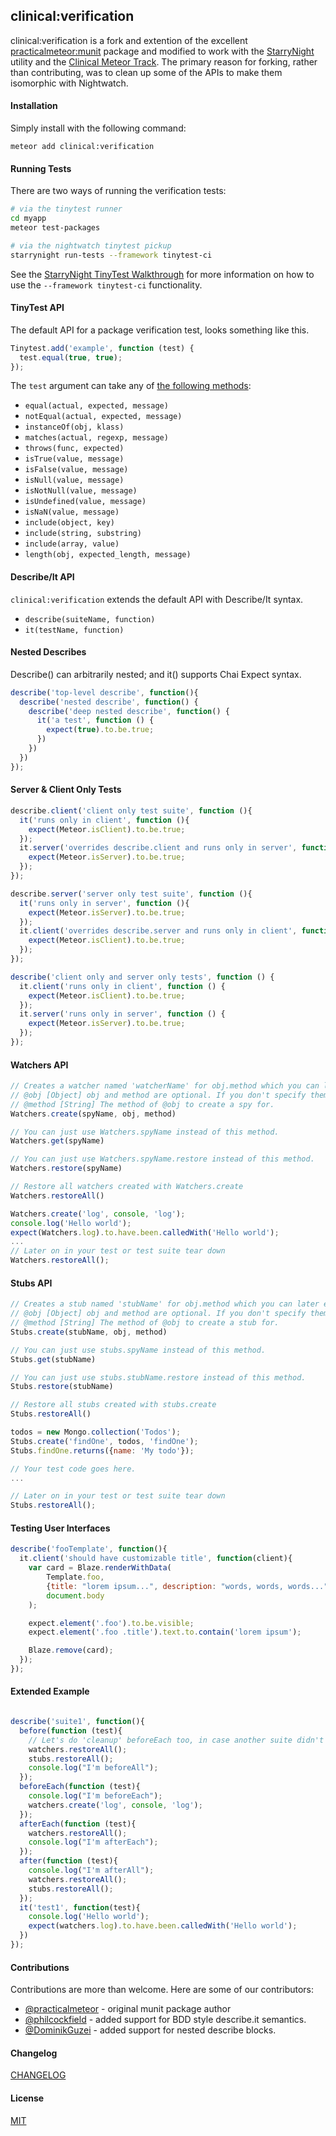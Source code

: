## clinical:verification

clinical:verification is a fork and extention of the excellent [practicalmeteor:munit](https://atmospherejs.com/practicalmeteor/munit) package and modified to work with the [StarryNight](http://starrynight.meteor.com) utility and the [Clinical Meteor Track](http://clinical.meteor.com).  The primary reason for forking, rather than contributing, was to clean up some of the APIs to make them isomorphic with Nightwatch.  


#### Installation

Simply install with the following command:

``meteor add clinical:verification``

#### Running Tests  

There are two ways of running the verification tests:

````sh
# via the tinytest runner
cd myapp
meteor test-packages

# via the nightwatch tinytest pickup
starrynight run-tests --framework tinytest-ci
````

See the [StarryNight TinyTest Walkthrough](http://localhost:4000/examples/tinytests) for more information on how to use the ``--framework tinytest-ci`` functionality.

#### TinyTest API

The default API for a package verification test, looks something like this.  

````js
Tinytest.add('example', function (test) {
  test.equal(true, true);
});
````

The `test` argument can take any of [the following methods](https://github.com/meteor/meteor/blob/devel/packages/tinytest/tinytest.js):


* `equal(actual, expected, message)`
* `notEqual(actual, expected, message)`
* `instanceOf(obj, klass)`
* `matches(actual, regexp, message)`
* `throws(func, expected)`
* `isTrue(value, message)`
* `isFalse(value, message)`
* `isNull(value, message)`
* `isNotNull(value, message)`
* `isUndefined(value, message)`
* `isNaN(value, message)`
* `include(object, key)`
* `include(string, substring)`
* `include(array, value)`
* `length(obj, expected_length, message)`


#### Describe/It API  

``clinical:verification`` extends the default API with Describe/It syntax.

* `describe(suiteName, function)`
* `it(testName, function)`

#### Nested Describes

Describe() can arbitrarily nested; and it() supports Chai Expect syntax.

```javascript
describe('top-level describe', function(){
  describe('nested describe', function() {
    describe('deep nested describe', function() {
      it('a test', function () {
        expect(true).to.be.true;
      })
    })
  })
});
```


#### Server & Client Only Tests

```javascript
describe.client('client only test suite', function (){
  it('runs only in client', function (){
    expect(Meteor.isClient).to.be.true;
  });
  it.server('overrides describe.client and runs only in server', function (){
    expect(Meteor.isServer).to.be.true;
  });
});

describe.server('server only test suite', function (){
  it('runs only in server', function (){
    expect(Meteor.isServer).to.be.true;
  });
  it.client('overrides describe.server and runs only in client', function (){
    expect(Meteor.isClient).to.be.true;
  });
});

describe('client only and server only tests', function () {
  it.client('runs only in client', function () {
    expect(Meteor.isClient).to.be.true;
  });
  it.server('runs only in server', function () {
    expect(Meteor.isServer).to.be.true;
  });
});

```





#### Watchers API

````js
// Creates a watcher named 'watcherName' for obj.method which you can later easily access by 'Watchers.spyName'
// @obj [Object] obj and method are optional. If you don't specify them, it will create an anonymous spy function.
// @method [String] The method of @obj to create a spy for.
Watchers.create(spyName, obj, method)

// You can just use Watchers.spyName instead of this method.
Watchers.get(spyName)

// You can just use Watchers.spyName.restore instead of this method.
Watchers.restore(spyName)

// Restore all watchers created with Watchers.create
Watchers.restoreAll()
````


````js
Watchers.create('log', console, 'log');
console.log('Hello world');
expect(Watchers.log).to.have.been.calledWith('Hello world');
...
// Later on in your test or test suite tear down
Watchers.restoreAll();
````

#### Stubs API

````js
// Creates a stub named 'stubName' for obj.method which you can later easily access by 'Stubs.stubName'
// @obj [Object] obj and method are optional. If you don't specify them, it will create an anonymous stub function.
// @method [String] The method of @obj to create a stub for.
Stubs.create(stubName, obj, method)

// You can just use stubs.spyName instead of this method.
Stubs.get(stubName)

// You can just use stubs.stubName.restore instead of this method.
Stubs.restore(stubName)

// Restore all stubs created with stubs.create
Stubs.restoreAll()
````

````js
todos = new Mongo.collection('Todos');
Stubs.create('findOne', todos, 'findOne');
Stubs.findOne.returns({name: 'My todo'});

// Your test code goes here.
...

// Later on in your test or test suite tear down
Stubs.restoreAll();
````


#### Testing User Interfaces  


````js
describe('fooTemplate', function(){
  it.client('should have customizable title', function(client){
    var card = Blaze.renderWithData(
    	Template.foo,
    	{title: "lorem ipsum...", description: "words, words, words..."},
    	document.body
  	);

  	expect.element('.foo').to.be.visible;
  	expect.element('.foo .title').text.to.contain('lorem ipsum');

  	Blaze.remove(card);
  });
});

````


#### Extended Example
```js

describe('suite1', function(){
  before(function (test){
    // Let's do 'cleanup' beforeEach too, in case another suite didn't clean up properly
    watchers.restoreAll();
    stubs.restoreAll();
    console.log("I'm beforeAll");
  });
  beforeEach(function (test){
    console.log("I'm beforeEach");
    watchers.create('log', console, 'log');
  });
  afterEach(function (test){
    watchers.restoreAll();
    console.log("I'm afterEach");
  });
  after(function (test){
    console.log("I'm afterAll");
    watchers.restoreAll();
    stubs.restoreAll();
  });
  it('test1', function(test){
    console.log('Hello world');
    expect(watchers.log).to.have.been.calledWith('Hello world');
  })
});
```



#### Contributions

Contributions are more than welcome. Here are some of our contributors:

* [@practicalmeteor](https://github.com/practicalmeteor) - original munit package author
* [@philcockfield](https://github.com/philcockfield) - added support for BDD style describe.it semantics.
* [@DominikGuzei](https://github.com/DominikGuzei) - added support for nested describe blocks.

#### Changelog

[CHANGELOG](https://github.com/practicalmeteor/meteor-munit/blob/master/CHANGELOG.md)

#### License

[MIT](https://github.com/practicalmeteor/meteor-munit/blob/master/LICENSE.txt)
